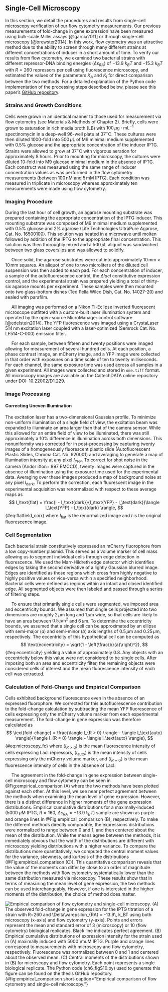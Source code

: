 ## Single-Cell Microscopy

In this section, we detail the procedures and results from single-cell
microscopy verification of our flow cytometry measurements. Our previous
measurements of fold-change in gene expression have been measured using
bulk-scale Miller assays [@garcia2011] or through single-cell microscopy [@brewster2014]. In this
work, flow cytometry was an attractive method due to the ability to
screen through many different strains at different concentrations of
inducer in a short amount of time. To verify our results from flow
cytometry, we examined two bacterial strains with different
repressor-DNA binding energies ($\Delta\varepsilon_{RA}$) of
$-13.9~k_BT$ and $-15.3~k_BT$ with $R = 260$ repressors per cell
using fluorescence microscopy, and estimated the values of the parameters
$K_A$ and $K_I$ for direct comparison between the two methods. For a
detailed explanation of the Python code implementation of the processing
steps described below, please see this paper’s [GitHub
repository](https://rpgroup-pboc.github.io/mwc_induction/code/notebooks/unsupervised_gating.html).


### Strains and Growth Conditions

Cells were grown in an identical manner to those used for measurement
via flow cytometry (see Materials \& Methods of Chapter 2). Briefly, cells
were grown to saturation in rich media
broth (LB) with $100\,\mu\text{g} \cdot \text{mL}^{-1}$ spectinomycin in a
deep-well 96-well plate at $37^\circ \text{C}$. These cultures were then
diluted 1000-fold into $500\,\mu\text{L}$ of M9 minimal medium supplemented
with 0.5% glucose and the appropriate concentration of the inducer IPTG.
Strains were allowed to grow at $37^\circ \text{C}$ with vigorous aeration
for approximately 8 hours. Prior to mounting for microscopy, the cultures
were diluted 10-fold into M9 glucose minimal medium in the absence of IPTG.
Each construct was measured using the same range of inducer concentration
values as was performed in the flow cytometry measurements (between
$100\,\text{nM}$ and $5\,\text{mM}$ IPTG). Each condition was measured in
triplicate in microscopy whereas approximately ten measurements were made
using flow cytometry.

### Imaging Procedure

During the last hour of cell growth, an agarose mounting substrate was
prepared containing the appropriate concentration of the IPTG inducer.
This mounting substrate was composed of M9 minimal medium supplemented
with 0.5% glucose and 2% agarose (Life Technologies UltraPure Agarose,
Cat. No. 16500100). This solution was heated in a microwave until molten
followed by addition of the IPTG to the appropriate final concentration.
This solution was then thoroughly mixed and a $500\,\mu\text{L}$
aliquot was sandwiched between two glass coverslips and was allowed to
solidify.

&nbsp;&nbsp;&nbsp;&nbsp;&nbsp;Once solid, the agarose substrates were cut
into approximately $10\,\text{mm}\times 10\,\text{mm}$ squares. An aliquot of
one to two microliters of the diluted cell suspension was then added to each
pad. For each concentration of inducer, a sample of the autofluorescence
control, the $\Delta lacI$ constitutive expression control, and the
experimental strain was prepared yielding a total of thirty-six agarose
mounts per experiment. These samples were then mounted onto two glass-bottom
dishes (Ted Pella Wilco Dish, Cat. No. 14027-20) and sealed with parafilm.

&nbsp;&nbsp;&nbsp;&nbsp;&nbsp;All imaging was performed on a Nikon Ti-Eclipse
inverted fluorescent microscope outfitted with a custom-built laser
illumination system and operated by the open-source MicroManager control
software [@edelstein2014]. The YFP fluorescence was imaged using a CrystaLaser
$514\,\text{nm}$ excitation laser coupled with a laser-optimized (Semrock
Cat. No. LF514-C-000) emission filter.

&nbsp;&nbsp;&nbsp;&nbsp;&nbsp;For each sample, between fifteen and twenty
positions were imaged allowing for measurement of several hundred cells. At each
position, a
phase contrast image, an mCherry image, and a YFP image were collected
in that order with exposures on a time scale of ten to twenty
milliseconds. For each channel, the same exposure time was used across
all samples in a given experiment. All images were collected and stored
in `ome.tiff` format. All microscopy images are available on the
CaltechDATA online repository under DOI: 10.22002/D1.229.

### Image Processing

#### Correcting Uneven Illumination

The excitation laser has a two-dimensional Gaussian profile. To minimize
non-uniform illumination of a single field of view, the excitation beam
was expanded to illuminate an area larger than that of the camera
sensor. While this allowed for an entire field of view to be
illuminated, there was still approximately a 10% difference in
illumination across both dimensions. This nonuniformity was corrected
for in post-processing by capturing twenty images of a homogeneously
fluorescent plastic slide (Autofluorescent Plastic Slides, Chroma Cat.
No. 920001) and averaging to generate a map of illumination intensity at
any pixel $I_\text{YFP}$. To correct for shot noise in the camera
(Andor iXon+ 897 EMCCD), twenty images were captured in the absence of
illumination using the exposure time used for the experimental data.
Averaging over these images produced a map of background noise at any
pixel $I_\text{dark}$. To perform the correction, each fluorescent
image in the experimental acquisition was renormalized with respect to
these average maps as 
$$
I_\text{flat} = \frac{I - I_\text{dark}}{I_\text{YFP} - I_\text{dark}}\langle
I_\text{YFP} - I_\text{dark} \rangle,
$${#eq:flatfield_corr}
where $I_\text{flat}$ is the renormalized image and $I$ is the
original fluorescence image. 

### Cell Segmentation

Each bacterial strain constitutively expressed an mCherry fluorophore
from a low copy-number plasmid. This served as a volume marker of cell
mass allowing us to segment individual cells through edge detection in
fluorescence. We used the Marr-Hildreth edge detector  which identifies
edges by taking the second derivative of a lightly Gaussian blurred
image. Edges are identified as those regions which cross from highly
negative to highly positive values or vice-versa within a specified
neighborhood. Bacterial cells were defined as regions within an intact
and closed identified edge. All segmented objects were then labeled and
passed through a series of filtering steps.

&nbsp;&nbsp;&nbsp;&nbsp;&nbsp;To ensure that primarily single cells were segmented, we imposed area
and eccentricity bounds. We assumed that single cells projected into two
dimensions are roughly $2\,\mu\text{m}$ long and $1\,\mu\text{m}$
wide, so that cells are likely to have an area between
$0.5\,\mu\text{m}^2$ and $6\,\mu\text{m}$. To determine the
eccentricity bounds, we assumed that a single cell can be
approximated by an ellipse with semi-major ($a$) and semi-minor
($b$) axis lengths of $0.5\,\mu\text{m}$ and $0.25\,\mu\text{m}$,
respectively. The eccentricity of this hypothetical cell can be computed
as 
$$
\text{eccentricity} = \sqrt{1 - \left(\frac{b}{a}\right)^2},
$${#eq:eccentricity}
yielding a value of approximately 0.8. Any objects with an eccentricity
below this value were not considered to be single cells. After imposing
both an area and eccentricity filter, the remaining objects were
considered cells of interest and the mean fluorescence intensity of
each cell was extracted.

### Calculation of Fold-Change and Empirical Comparison

Cells exhibited background fluorescence even in the absence of an
expressed fluorophore. We corrected for this autofluorescence
contribution to the fold-change calculation by subtracting the mean YFP
fluorescence of cells expressing only the mCherry volume marker from
each experimental measurement. The fold-change in gene expression was
therefore calculated as
$$
\text{fold-change} = \frac{\langle I_{R > 0} \rangle - \langle I_\text{auto}
\rangle}{\langle I_{R = 0} \rangle - \langle I_\text{auto} \rangle},
$${#eq:microscopy_fc}
where $\langle I_{R > 0}\rangle$ is the mean fluorescence intensity of cells
expressing LacI repressors, $\langle I_\text{auto}\rangle$ is the mean
intensity of cells expressing only the mCherry volume marker, and $\langle
I_{R = 0}\rangle$ is the mean fluorescence intensity of cells in the absence
of LacI. 

&nbsp;&nbsp;&nbsp;&nbsp;&nbsp;The agreement in the fold-change in gene expression between single-cell
microscopy and flow cytometry can be seen in @Fig:empirical_comparison (A) where
the two methods have been plotted against each other. At this level, we see near
perfect agreement between the methods when examining the mean level of gene
expression. However, there is a distinct difference in higher moments of the
gene expression distributions. Empirical cumulative distributions for a
maximally-induced (5000 $\mu$M IPTG, $R=160$, $\Delta\varepsilon_{RA} = -13.9\,
k_BT$) sample are shown as purple and orange lines in @Fig:empirical_comparison
(B), respectively. To make the different methods directly comparable, the
expressions distributions were normalized to range between 0 and 1, and then
centered about the mean of the distribution. While the means agree between the
methods, it is immediately obvious that the width of the distributions are
different with microscopy yielding distributions with a higher variance. To
compare the distributions more quantitatively, we computed the central moment
values for the variance, skewness, and kurtosis of the distributions
(@Fig:empirical_comparison (C)). This quantitative comparison reveals that the
value of the moments can differ by close to an order of magnitude between the
methods with flow cytometry systematically lower than the same distribution
measured via microscopy. These results show that in terms of measuring the mean
level of gene expression, the two methods can be used interchangeably. However,
if one is interested in the higher moments of the distribution, the choice of
method does matter.  

![**Empirical comparison of flow cytometry and single-cell microscopy.** (A)
The observed fold-change in gene expression for the IPTG titration of a
strain with $R=260$ and $\Delta\varepsilon_{RA} = -13.9\, k_BT$ using both
microscopy (x-axis) and flow cytometry (y-axis). Points and errors represent
the mean and standard error of 3 (microscopy) or 10 (flow cytometry)
biological replicates. Black line indicates perfect agreement. (B) Empirical
cumulative distributions of expression intensity for the strain used in (A)
maximally induced with 5000 $\mu$M IPTG. Purple and orange lines correspond
to measurements with microscopy and flow cytometry, respectively.
Fluorescence was normalized between 0 and 1 and centered about the observed
mean. (C) Central moments of the distributions shown in (B) for microscopy
and flow cytometry. Each point represents a single biological
replicate. The [Python code (`ch6_figS10.py`)](https://github.com/gchure/phd/blob/master/src/chapter_06/code/ch6_figS10.py) used to generate this figure can be found on the thesis [GitHub
repository](https://github.com/gchure/phd).  ](ch6_figS10){#fig:empirical_comparison short-caption="Empirical
comparison of flow cytometry and single-cell microscopy."}

